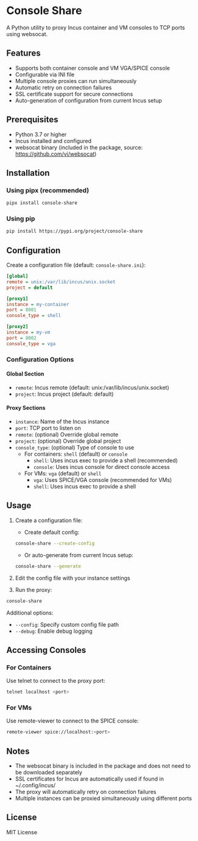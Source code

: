 # Console Share

A Python utility to proxy Incus container and VM consoles to TCP ports using websocat.

## Features

- Supports both container console and VM VGA/SPICE console
- Configurable via INI file
- Multiple console proxies can run simultaneously
- Automatic retry on connection failures
- SSL certificate support for secure connections
- Auto-generation of configuration from current Incus setup

## Prerequisites

- Python 3.7 or higher
- Incus installed and configured
- websocat binary (included in the package, source: https://github.com/vi/websocat)

## Installation

### Using pipx (recommended)

```bash
pipx install console-share
```

### Using pip

```bash
pip install https://pypi.org/project/console-share
```

## Configuration

Create a configuration file (default: `console-share.ini`):

```ini
[global]
remote = unix:/var/lib/incus/unix.socket
project = default

[proxy1]
instance = my-container
port = 8001
console_type = shell

[proxy2]
instance = my-vm
port = 8002
console_type = vga
```

### Configuration Options

#### Global Section
- `remote`: Incus remote (default: unix:/var/lib/incus/unix.socket)
- `project`: Incus project (default: default)

#### Proxy Sections
- `instance`: Name of the Incus instance
- `port`: TCP port to listen on
- `remote`: (optional) Override global remote
- `project`: (optional) Override global project
- `console_type`: (optional) Type of console to use
  - For containers: `shell` (default) or `console`
    - `shell`: Uses incus exec to provide a shell (recommended)
    - `console`: Uses incus console for direct console access
  - For VMs: `vga` (default) or `shell`
    - `vga`: Uses SPICE/VGA console (recommended for VMs)
    - `shell`: Uses incus exec to provide a shell

## Usage

1. Create a configuration file:
   - Create default config:
   ```bash
   console-share --create-config
   ```
   - Or auto-generate from current Incus setup:
   ```bash
   console-share --generate
   ```

2. Edit the config file with your instance settings

3. Run the proxy:
```bash
console-share
```

Additional options:
- `--config`: Specify custom config file path
- `--debug`: Enable debug logging

## Accessing Consoles

### For Containers
Use telnet to connect to the proxy port:
```bash
telnet localhost <port>
```

### For VMs
Use remote-viewer to connect to the SPICE console:
```bash
remote-viewer spice://localhost:<port>
```

## Notes

- The websocat binary is included in the package and does not need to be downloaded separately
- SSL certificates for Incus are automatically used if found in ~/.config/incus/
- The proxy will automatically retry on connection failures
- Multiple instances can be proxied simultaneously using different ports

## License

MIT License
